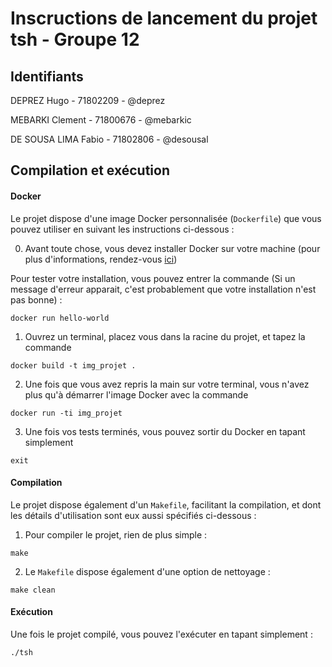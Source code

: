 Inscructions de lancement du projet tsh - Groupe 12
===

## Identifiants

DEPREZ Hugo - 71802209 - @deprez

MEBARKI Clement - 71800676 - @mebarkic

DE SOUSA LIMA Fabio - 71802806 - @desousal

## Compilation et exécution

#### Docker

Le projet dispose d\'une image Docker personnalisée (`Dockerfile`) que vous pouvez utiliser en suivant les instructions ci-dessous :

0. Avant toute chose, vous devez installer Docker sur votre machine (pour plus d\'informations, rendez-vous [ici](https://docs.docker.com/docker-hub/))

Pour tester votre installation, vous pouvez entrer la commande (Si un message d\'erreur apparait, c\'est probablement que votre installation n\'est pas bonne) :
```
docker run hello-world
```

1. Ouvrez un terminal, placez vous dans la racine du projet, et tapez la commande
```
docker build -t img_projet .
```

2. Une fois que vous avez repris la main sur votre terminal, vous n\'avez plus qu\'à démarrer l\'image Docker avec la commande
```
docker run -ti img_projet
```

3. Une fois vos tests terminés, vous pouvez sortir du Docker en tapant simplement
```
exit
```

#### Compilation

Le projet dispose également d\'un `Makefile`, facilitant la compilation, et dont les détails d\'utilisation sont eux aussi spécifiés ci-dessous :

1. Pour compiler le projet, rien de plus simple : 
```
make
```

2. Le `Makefile` dispose également d\'une option de nettoyage :
```
make clean
```

#### Exécution

Une fois le projet compilé, vous pouvez l\'exécuter en tapant simplement :
```
./tsh
```